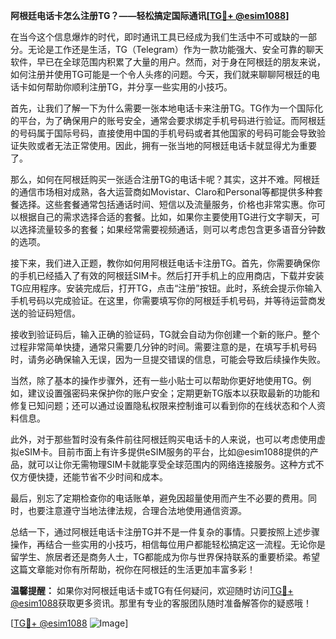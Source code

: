 **阿根廷电话卡怎么注册TG？——轻松搞定国际通讯[[TG💪+ @esim1088](https://t.me/s/esim1088)]**

在当今这个信息爆炸的时代，即时通讯工具已经成为我们生活中不可或缺的一部分。无论是工作还是生活，TG（Telegram）作为一款功能强大、安全可靠的聊天软件，早已在全球范围内积累了大量的用户。然而，对于身在阿根廷的朋友来说，如何注册并使用TG可能是一个令人头疼的问题。今天，我们就来聊聊阿根廷的电话卡如何帮助你顺利注册TG，并分享一些实用的小技巧。

首先，让我们了解一下为什么需要一张本地电话卡来注册TG。TG作为一个国际化的平台，为了确保用户的账号安全，通常会要求绑定手机号码进行验证。而阿根廷的号码属于国际号码，直接使用中国的手机号码或者其他国家的号码可能会导致验证失败或者无法正常使用。因此，拥有一张当地的阿根廷电话卡就显得尤为重要了。

那么，如何在阿根廷购买一张适合注册TG的电话卡呢？其实，这并不难。阿根廷的通信市场相对成熟，各大运营商如Movistar、Claro和Personal等都提供多种套餐选择。这些套餐通常包括通话时间、短信以及流量服务，价格也非常实惠。你可以根据自己的需求选择合适的套餐。比如，如果你主要使用TG进行文字聊天，可以选择流量较多的套餐；如果经常需要视频通话，则可以考虑包含更多语音分钟数的选项。

接下来，我们进入正题，教你如何用阿根廷电话卡注册TG。首先，你需要确保你的手机已经插入了有效的阿根廷SIM卡。然后打开手机上的应用商店，下载并安装TG应用程序。安装完成后，打开TG，点击“注册”按钮。此时，系统会提示你输入手机号码以完成验证。在这里，你需要填写你的阿根廷手机号码，并等待运营商发送的验证码短信。

接收到验证码后，输入正确的验证码，TG就会自动为你创建一个新的账户。整个过程非常简单快捷，通常只需要几分钟的时间。需要注意的是，在填写手机号码时，请务必确保输入无误，因为一旦提交错误的信息，可能会导致后续操作失败。

当然，除了基本的操作步骤外，还有一些小贴士可以帮助你更好地使用TG。例如，建议设置强密码来保护你的账户安全；定期更新TG版本以获取最新的功能和修复已知问题；还可以通过设置隐私权限来控制谁可以看到你的在线状态和个人资料信息。

此外，对于那些暂时没有条件前往阿根廷购买电话卡的人来说，也可以考虑使用虚拟eSIM卡。目前市面上有许多提供eSIM服务的平台，比如@esim1088提供的产品，就可以让你无需物理SIM卡就能享受全球范围内的网络连接服务。这种方式不仅方便快捷，还能节省不少时间和成本。

最后，别忘了定期检查你的电话账单，避免因超量使用而产生不必要的费用。同时，也要注意遵守当地法律法规，合理合法地使用通信资源。

总结一下，通过阿根廷电话卡注册TG并不是一件复杂的事情。只要按照上述步骤操作，再结合一些实用的小技巧，相信每位用户都能轻松搞定这一流程。无论你是留学生、旅居者还是商务人士，TG都能成为你与世界保持联系的重要桥梁。希望这篇文章能对你有所帮助，祝你在阿根廷的生活更加丰富多彩！

**温馨提醒：** 如果你对阿根廷电话卡或TG有任何疑问，欢迎随时访问[TG💪+ @esim1088](https://t.me/s/esim1088)获取更多资讯。那里有专业的客服团队随时准备解答你的疑惑哦！

[[TG💪+ @esim1088](https://t.me/s/esim1088) ![Image](https://i.postimg.cc/4NQfJmqS/Snipaste-2025-05-13-00-14-12.png)]